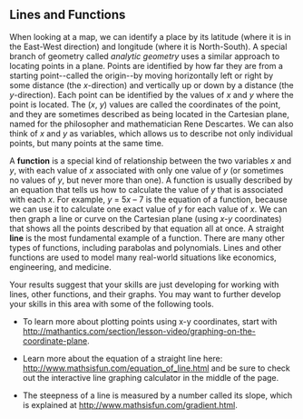 ## Lines and Functions

When looking at a map, we can identify a place by its latitude (where it is in the East-West direction) and longitude (where it is North-South). A special branch of geometry called *analytic geometry* uses a similar approach to locating points in a plane. Points are identified by how far they are from a starting point--called the origin--by moving horizontally left or right by some distance (the *x*-direction) and vertically up or down by a distance (the *y*-direction). Each point can be identified by the values of *x* and *y* where the point is located. The (*x*, *y*) values are called the coordinates of the point, and they are sometimes described as being located in the Cartesian plane, named for the philosopher and mathematician Rene Descartes. We can also think of *x* and *y* as variables, which allows us to describe not only individual points, but many points at the same time.   

A **function** is a special kind of relationship between the two variables *x* and *y*, with each value of *x* associated with only one value of *y* (or sometimes no values of *y*, but never more than one). A function is usually described by an equation that tells us how to calculate the value of *y* that is associated with each *x*. For example, *y* = 5*x* – 7 is the equation of a function, because we can use it to calculate one exact value of *y* for each value of *x*. We can then graph a line or curve on the Cartesian plane (using *x-y* coordinates) that shows all the points described by that equation all at once. A straight **line** is the most fundamental example of a function. There are many other types of functions, including parabolas and polynomials. Lines and other functions are used to model many real-world situations like economics, engineering, and medicine.

Your results suggest that your skills are just developing for working with lines, other functions, and their graphs. You may want to further develop your skills in this area with some of the following tools. 

* To learn more about plotting points using x-y coordinates, start with http://mathantics.com/section/lesson-video/graphing-on-the-coordinate-plane. 

* Learn more about the equation of a straight line here: http://www.mathsisfun.com/equation_of_line.html and be sure to check out the interactive line graphing calculator in the middle of the page. 

* The steepness of a line is measured by a number called its slope, which is explained at http://www.mathsisfun.com/gradient.html.
